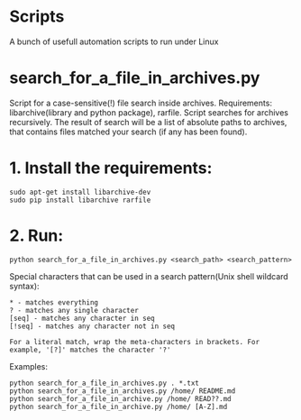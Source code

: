 # Scripts
A bunch of usefull automation scripts to run under Linux

# search_for_a_file_in_archives.py
Script for a case-sensitive(!) file search inside archives. Requirements: libarchive(library and python package), rarfile.
Script searches for archives recursively. The result of search will be a list of absolute paths to archives, that contains files matched your search (if any has been found).

# 1. Install the requirements:
    sudo apt-get install libarchive-dev
    sudo pip install libarchive rarfile
# 2. Run:
    python search_for_a_file_in_archives.py <search_path> <search_pattern>
  
Special characters that can be used in a search pattern(Unix shell wildcard syntax):

    * - matches everything
    ? - matches any single character
    [seq] - matches any character in seq
    [!seq] - matches any character not in seq
    
    For a literal match, wrap the meta-characters in brackets. For example, '[?]' matches the character '?'

Examples:

    python search_for_a_file_in_archives.py . *.txt
    python search_for_a_file_in_archives.py /home/ README.md
    python search_for_a_file_in_archive.py /home/ READ??.md
    python search_for_a_file_in_archive.py /home/ [A-Z].md
